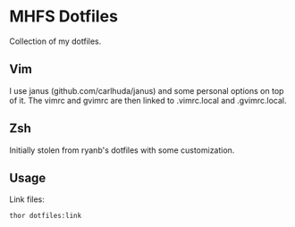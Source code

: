 MHFS Dotfiles
=============

Collection of my dotfiles.

Vim
---

I use janus (github.com/carlhuda/janus) and some personal options on
top of it. The vimrc and gvimrc are then linked to .vimrc.local and
.gvimrc.local.

Zsh
---

Initially stolen from ryanb's dotfiles with some customization.

Usage
-----

Link files:

    thor dotfiles:link

